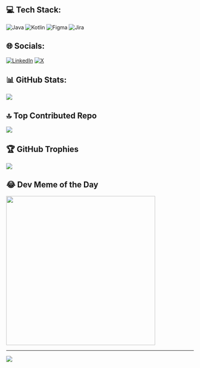 ## 💻 Tech Stack:
![Java](https://img.shields.io/badge/java-%23ED8B00.svg?style=plastic&logo=openjdk&logoColor=white) 
![Kotlin](https://img.shields.io/badge/kotlin-%237F52FF.svg?style=plastic&logo=kotlin&logoColor=white) 
![Figma](https://img.shields.io/badge/figma-%23F24E1E.svg?style=plastic&logo=figma&logoColor=white) 
![Jira](https://img.shields.io/badge/jira-%230A0FFF.svg?style=plastic&logo=jira&logoColor=white)

## 🌐 Socials:
[![LinkedIn](https://img.shields.io/badge/LinkedIn-%230077B5.svg?logo=linkedin&logoColor=white)](https://linkedin.com/in/s-tsonidis) [![X](https://img.shields.io/badge/X-black.svg?logo=X&logoColor=white)](https://x.com/s_tsonidis) 

## 📊 GitHub Stats:
![](https://github-readme-stats.vercel.app/api?username=s-tsonidis&theme=radical&hide_border=false&include_all_commits=false&count_private=true)<br/>

## 🔝 Top Contributed Repo
![](https://github-contributor-stats.vercel.app/api?username=s-tsonidis&limit=5&theme=radical&combine_all_yearly_contributions=true)

## 🏆 GitHub Trophies
![](https://github-profile-trophy.vercel.app/?username=s-tsonidis&theme=radical&no-frame=false&no-bg=false&margin-w=4)

## 😂 Dev Meme of the Day
<img src='https://randommeme-five.vercel.app/' style="height: 400px;"/>

---
[![](https://visitcount.itsvg.in/api?id=s-tsonidis&icon=5&color=6)](https://visitcount.itsvg.in)

<!-- Proudly created with GPRM ( https://gprm.itsvg.in ) -->
